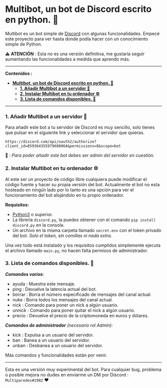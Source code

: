 # **Multibot, un bot de Discord escrito en python. 🐍**

Multibot es un bot simple de [Discord](discord.com) con algunas funcionalidades. Empecé este proyecto para ver hasta donde podía hacer con un conocimiento simple de Python.

⚠️ **ATENCIÓN**  : Esta no es una versión definitiva, me gustaría seguir aumentando las funcionalidades a medida que aprendo más.

---

**Contenidos :**

- [**Multibot, un bot de Discord escrito en python. 🐍**](#--multibot--un-bot-de-discord-escrito-en-python)
    + [**1. Añadir Multibot a un servidor 🤖**](#--1-a-adir-multibot-a-un-servidor)
    + [**2. Instalar Multibot en tu ordenador ⚙️**](#--2-instalar-multibot-en-tu-ordenador)
    + [**3. Lista de comandos disponibles. 📔**](#--3-lista-de-comandos-disponibles)

---

###  **1. Añadir Multibot a un servidor 🤖** 

Para añadir este bot a tu servidor de Discord es muy sencillo, solo tienes que pulsar en el siguiente link y seleccionar el servidor que quieras. 

    https://discord.com/api/oauth2/authorize?client_id=859364355979608064&permissions=8&scope=bot

📝 : *Para poder añadir este bot debes ser admin del servidor en cuestión.*    

### **2. Instalar Multibot en tu ordenador ⚙️** 

Al este ser un proyecto de código libre cualquiera puede modificar el código fuente y hacer su propia versión del bot. Actualmente el bot no esta hosteado en ningún lado por lo tanto es una opción para ver el funcionamiento del bot alojándolo en tu propio ordenador.

**Requisitos:**

- [Python3](https://www.python.org/) o superior.
- La librería ``discord.py``, la puedes obtener con el comando ``pip install discord.py`` en la consola.
- Un archivo en la misma carpeta llamado ``secret.env`` con el token privado del bot. *Solo el token, sin comillas ni nada extra.*

Una vez todo está instalado y los requisitos cumplidos simplemente ejecuta el archivo llamado ``main.py``, no hacen falta permisos de administrador.

### **3. Lista de comandos disponibles. 📔**

***Comandos varios**:*
- ayuda : Muestra este mensaje.
- ​ping : Devuelve la latencia actual del bot.
- borrar : Borra el número especificado de mensajes del canal actual.
- ​nuke : Borra todos los mensajes del canal actual.
- nick : Comando para poner un nick a algún usuario.
- unnick : Comando para poner quitar el nick a algún usuario.
- precio : Devuelve el precio de la criptomoneda en euros y dólares.

***Comandos de administrador** (necesario rol Admin):*
- kick : Expulsa a un usuario del servidor.
- ban : Banea a un usuario del servidor.
- unban : Desbanea a un usuario del servidor.

Más comandos y funcionalidades están por venir. 

---

Esta es una versión muy experimental del bot. Para cualquier bug, problema o posible mejora no dudes en enviarme un DM por Discord :  ``Multiparedes#1982`` ❤️